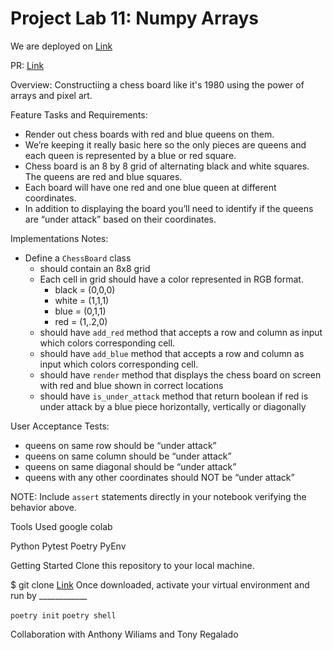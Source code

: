 # Project Lab 11: Numpy Arrays

We are deployed on [Link](https://github.com/kevinhenry/chess-board!)

PR: [Link](https://github.com/kevinhenry/chess-board/pulls)

Overview: Constructiing a chess board like it's 1980 using the power of arrays and pixel art.

Feature Tasks and Requirements:
- Render out chess boards with red and blue queens on them.
- We’re keeping it really basic here so the only pieces are queens and each queen is represented by a blue or red square.
- Chess board is an 8 by 8 grid of alternating black and white squares. The queens are red and blue squares.
- Each board will have one red and one blue queen at different coordinates.
- In addition to displaying the board you’ll need to identify if the queens are “under attack” based on their coordinates.

Implementations Notes: 
- Define a `ChessBoard` class 
  - should contain an 8x8 grid
  - Each cell in grid should have a color represented in RGB format.
    - black = (0,0,0)
    - white = (1,1,1)
    - blue = (0,1,1)
    - red = (1,.2,0)
  - should have `add_red` method that accepts a row and column as input which colors corresponding cell.
  - should have `add_blue` method that accepts a row and column as input which colors corresponding cell.
  - should have `render` method that displays the chess board on screen with red and blue shown in correct locations
  - should have `is_under_attack` method that return boolean if red is under attack by a blue piece horizontally, vertically or diagonally

User Acceptance Tests:
- queens on same row should be “under attack”
- queens on same column should be “under attack”
- queens on same diagonal should be “under attack”
- queens with any other coordinates should NOT be “under attack”

NOTE: Include `assert` statements directly in your notebook verifying the behavior above.


Tools Used
google colab

Python
Pytest
Poetry
PyEnv

Getting Started
Clone this repository to your local machine.

$ git clone [Link](https://github.com/kevinhenry/chess-board.git)
Once downloaded, activate your virtual environment and run by ____________

`poetry init`
`poetry shell`

Collaboration with Anthony Wiliams and Tony Regalado
